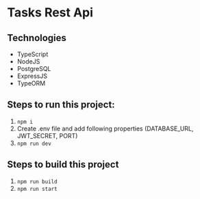 # Tasks Rest Api

## Technologies

- TypeScript
- NodeJS
- PostgreSQL
- ExpressJS
- TypeORM

## Steps to run this project:

1. `npm i`
2. Create .env file and add following properties (DATABASE_URL, JWT_SECRET, PORT)
3. `npm run dev`

## Steps to build this project

1. `npm run build`
2. `npm run start`
